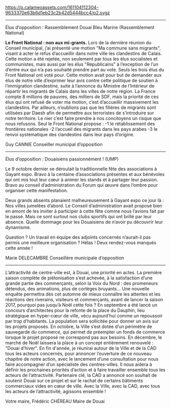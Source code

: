 https://p.calameoassets.com/161104112304-9633370e63b6d1eb23c2b42d5444bcc4/p2.svgz

---

Élus d’opposition : Rassemblement Douai Bleu Marine (Rassemblement National)

**Le Front National : non aux mi-grants.** Lors de la dernière réunion du Conseil municipal, j’ai présenté une motion "Ma commune sans migrants", visant à acter le refus d’accueillir dans notre ville les clandestins de Calais. Cette motion a été rejetée, non seulement par tous les élus socialistes et communistes, mais aussi par les élus "Républicains" à l’exception de l’un d’entre eux qui n’a pas souhaité prendre part au vote. Seuls les trois élus du Front National ont voté pour. Cette motion avait pour but de demander aux élus de notre ville d’exprimer leur avis contre cette politique de soutien à l’immigration clandestine, suite à l’annonce du Ministre de l’Intérieur de répartir les migrants de Calais dans les villes de notre région. La France compte 8 millions de pauvres, des milliers de SDF, mais la priorité de ces élus qui ont refusé de voter ma motion, c’est d’accueillir massivement les clandestins. Par ailleurs, n’oublions pas que les filières de migrants sont utilisées par Daesh afin de permettre aux terroristes de s’introduire sur notre territoire. Le nier c’est faire prendre à nos concitoyens un risque que nous refusons. Seul le Front National propose :
-1 le rétablissement des frontières nationales
-2 l’accueil des migrants dans les pays arabes
-3 le renvoi systématique des clandestins dans leur pays d’origine.

Guy CANNIE
Conseiller municipal d’opposition

---

Élus d’opposition : Douaisiens passionnément ! (UMP)

Le 9 octobre dernier se déroulait la traditionnelle fête des associations à Gayant expo.
Bravo à la centaine d’associations présentes et aux bénévoles qui ont mis tout leur cœur à animer les stands et à partager leur passion.
Bravo au conseil d’administration du Forum qui œuvre dans l’ombre pour organiser cette manifestation.

Deux grands absents planaient malheureusement à Gayant expo ce jour là :
Nos villes jumelées d’abord. Le Conseil d’administration avait proposé bien en amont de les inviter à participer à cette fête comme nous l’avions fait par le passé. Mais ce sont surtout nos clubs sportifs qui ont brillé par leur absence. Quelle dommage pour les Douaisiens de n’avoir pu découvrir leur dynamisme.

Question ? Un travail en équipe des adjoints concernés n’aurait-il pas permis une meilleure organisation ?
Hélas ! Deux rendez-vous manqués cette année !

Marie DELECAMBRE
Conseillère municipale d’opposition

---

L’attractivité de centre-ville est, à Douai, une priorité en actes. La première saison complète de piétonisation s’est achevée, à la satisfaction d’une grande partie des commerçants, selon la Voix du Nord : des promeneurs détendus, des animations, plus de cortèges bruyants… Une nouvelle enquête permettra dès cet automne de mieux connaître les attentes et les réactions des riverains, visiteurs et commerçants, avant de lancer la saison 2017, pourquoi pas jusqu’à Noël cette fois ?
En septembre a été lancé un concours d’architectes pour la refonte de la place du Dauphin, lieu stratégique en hyper-cœur de ville, vécu aujourd’hui comme un repoussoir par trop d’habitants. La population sera sollicitée pour donner un avis sur les projets proposés.
En octobre, la Ville s’est dotée d’un périmètre de sauvegarde du commerce, qui permet de préempter un fonds de commerce lorsque le projet proposé ne correspond pas aux besoins.
En décembre, le marché de Noël laissera la place à un concept entièrement renouvelé : "Douai d’hiver".
En fin d'année, je réunirai autour de la Ville et de la CAD tous les acteurs concernés, pour annoncer l’ouverture de ce nouveau chapitre de notre action, avec le lancement d’une consultation pour nous faire accompagner d’un spécialiste des centres-villes. Il nous aidera à définir les prochaines priorités d’action et à faire travailler ensemble tous les acteurs de l’attractivité.
Partenaire clé, la CAD a annoncé son souhait de soutenir Douai sur ce projet et sur le rachat de certains bâtiments commerciaux vides en cœur de ville. Avec la Ville, avec la CAD, avec tous les acteurs de l’attractivité, agissons ensemble !

Votre maire,
Frédéric CHÉREAU
Maire de Douai
